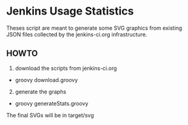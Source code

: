 Jenkins Usage Statistics
========================

Theses script are meant to generate some SVG graphics from existing JSON files collected by the jenkins-ci.org infrastructure.

HOWTO
-----

1. download the scripts from jenkins-ci.org

* groovy download.groovy

2. generate the graphs

* groovy generateStats.groovy

The final SVGs will be in target/svg